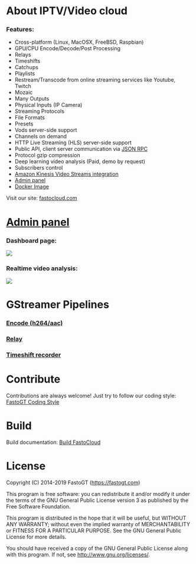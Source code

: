 About IPTV/Video cloud
===============
### Features:
* Cross-platform (Linux, MacOSX, FreeBSD, Raspbian)
* GPU/CPU Encode/Decode/Post Processing
* Relays
* Timeshifts
* Catchups
* Playlists
* Restream/Transcode from online streaming services like Youtube, Twitch
* Mozaic
* Many Outputs
* Physical Inputs (IP Camera)
* Streaming Protocols
* File Formats
* Presets
* Vods server-side support
* Channels on demand
* HTTP Live Streaming (HLS) server-side support
* Public API, client server communication via [JSON RPC](https://www.jsonrpc.org/specification)
* Protocol gzip compression
* Deep learning video analysis (Paid, demo by request)
* Subscribers control
* [Amazon Kinesis Video Streams integration](https://aws.amazon.com/kinesis/video-streams)
* [Admin panel](https://github.com/fastogt/iptv_admin)
* [Docker Image](https://hub.docker.com/r/fastogt/fastocloud)

Visit our site: [fastocloud.com](https://fastocloud.com)

[Admin panel](https://github.com/fastogt/iptv_admin)
==========
### Dashboard page:
![](https://fastocloud.com/static/images/dashboard.png)

### Realtime video analysis:
![](https://fastocloud.com/static/images/4_pic.png)

GStreamer Pipelines
==========
### [Encode (h264/aac)](https://fastocloud.com/static/examples/pipelines/encode.html)
### [Relay](https://fastocloud.com/static/examples/pipelines/relay.html)
### [Timeshift recorder](https://fastocloud.com/static/examples/pipelines/timeshift_rec.html)

Contribute
==========
Contributions are always welcome! Just try to follow our coding style: [FastoGT Coding Style](https://github.com/fastogt/fastonosql/wiki/Coding-Style)

Build
========
Build documentation: [Build FastoCloud](https://github.com/fastogt/fastocloud/wiki/Build)

License
=======

Copyright (C) 2014-2019 FastoGT (https://fastogt.com)

This program is free software: you can redistribute it and/or modify
it under the terms of the GNU General Public License version 3 as 
published by the Free Software Foundation.

This program is distributed in the hope that it will be useful,
but WITHOUT ANY WARRANTY; without even the implied warranty of
MERCHANTABILITY or FITNESS FOR A PARTICULAR PURPOSE.  See the
GNU General Public License for more details.

You should have received a copy of the GNU General Public License
along with this program. If not, see <http://www.gnu.org/licenses/>.
